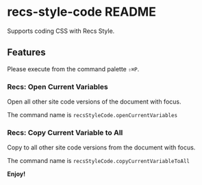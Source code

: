 # recs-style-code README

Supports coding CSS with Recs Style.

## Features

Please execute from the command palette `⇧⌘P`.

### Recs: Open Current Variables

Open all other site code versions of the document with focus.

The command name is `recsStyleCode.openCurrentVariables`

### Recs: Copy Current Variable to All

Copy to all other site code versions from the document with focus.

The command name is `recsStyleCode.copyCurrentVariableToAll`


**Enjoy!**
